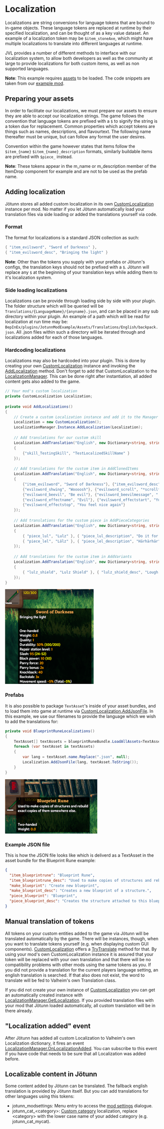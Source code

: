 ﻿# Localization

Localizations are string conversions for language tokens that are bound to in-game objects. These language tokens are replaced at runtime by their specified localization, and can be thought of as a key value dataset. An example of a localization token may be `$item_stoneAxe`, which might have multiple localizations to translate into different languages at runtime.

JVL provides a number of different methods to interface with our localization system, to allow both developers as well as the community at large to provide localizations for both custom items, as well as non supported languages.

**Note**: This example requires [assets](asset-loading.md) to be loaded. The code snippets are taken from our [example mod](https://github.com/Valheim-Modding/JotunnModExample).

## Preparing your assets

In order to facilitate our localizations, we must prepare our assets to ensure they are able to accept our localization strings. The game follows the convention that language tokens are prefixed with a `$` to signify the string is a token due for replacement. Common properties which accept tokens are things such as names, descriptions, and flavourtext. The following name thereafter must be unique, but can follow any format the user desires.

Convention within the game however states that items follow the `$item_{name}` `$item_{name}_description` formats, similarly buildable items are prefixed with `$piece_` instead.

**Note**: These tokens appear in the m_name or m_description member of the ItemDrop component for example and are not to be used as the prefab name.

## Adding localization

Jötunn stores all added custom localization in its own [CustomLocalization](xref:Jotunn.Entities.CustomLocalization) instance per mod. No matter if you let Jötunn automatically load your translation files via side loading or added the translations yourself via code.

### Format

The format for localizations is a standard JSON collection as such:
```cs
{ "item_evilsword", "Sword of Darkness" },
{ "item_evilsword_desc", "Bringing the light" }
```

**Note**: Other than the tokens you supply with your prefabs or Jötunn's configs, the translation keys should not be prefixed with a `$`. Jötunn will replace any `$` at the beginning of your translation keys while adding them to it's localization system.

### Side loading localizations

Localizations can be provide through loading side by side with your plugin. The folder structure which will be queried will be `Translations/{LanguageName}/{anyname}.json`, and can be placed in any sub directory within your plugin.
An example of a path which will be read for localization at run time may be: `BepInEx/plugins/JotunnModExample/Assets/Translations/English/backpack.json`. 
All .json files within such a directory will be iterated through and localizations added for each of those languages.

### Hardcoding localizations

Localizations may also be hardcoded into your plugin. This is done by creating your own [CustomLocalization](xref:Jotunn.Entities.CustomLocalization) instance and invoking the [AddLocalization](xref:Jotunn.Entities.CustomLocalization.AddTranslation(System.String@,System.Collections.Generic.Dictionary{System.String,System.String})) method. Don't forget to add that CustomLocalization to the [LocalizationManager](xref:Jotunn.Managers.LocalizationManager). This can be done right after instantiation, all added content gets also added to the game.

```cs
// Your mod's custom localization
private CustomLocalization Localization;

private void AddLocalizations()
{
    // Create a custom Localization instance and add it to the Manager
    Localization = new CustomLocalization();
    LocalizationManager.Instance.AddLocalization(Localization);

    // Add translations for our custom skill
    Localization.AddTranslation("English", new Dictionary<string, string>
    {
        {"skill_TestingSkill", "TestLocalizedSkillName" }
    });

    // Add translations for the custom item in AddClonedItems
    Localization.AddTranslation("English", new Dictionary<string, string>
    {
        {"item_evilsword", "Sword of Darkness"}, {"item_evilsword_desc", "Bringing the light"},
        {"evilsword_shwing", "Woooosh"}, {"evilsword_scroll", "*scroll*"},
        {"evilsword_beevil", "Be evil"}, {"evilsword_beevilmessage", ":reee:"},
        {"evilsword_effectname", "Evil"}, {"evilsword_effectstart", "You feel evil"},
        {"evilsword_effectstop", "You feel nice again"}
    });

    // Add translations for the custom piece in AddPieceCategories
    Localization.AddTranslation("English", new Dictionary<string, string>
    {
        { "piece_lul", "Lulz" }, { "piece_lul_description", "Do it for them" },
        { "piece_lel", "Lölz" }, { "piece_lel_description", "Härhärhär" }
    });

    // Add translations for the custom item in AddVariants
    Localization.AddTranslation("English", new Dictionary<string, string>
    {
        { "lulz_shield", "Lulz Shield" }, { "lulz_shield_desc", "Lough at your enemies" }
    });
}
```
![Evil Sword Localizations](../images/data/EvilSwordLocalizations.png)


### Prefabs

It is also possible to package `TextAsset`'s inside of your asset bundles, and to load them into game at runtime via [CustomLocalization.AddJsonFile](xref:Jotunn.Entities.CustomLocalization.AddJsonFile(System.String,System.String)). In this example, we use our filenames to provide the language which we wish to add the translations for:

```cs
private void BlueprintRuneLocalizations()
{
    TextAsset[] textAssets = blueprintRuneBundle.LoadAllAssets<TextAsset>();
    foreach (var textAsset in textAssets)
    {
        var lang = textAsset.name.Replace(".json", null);
        Localization.AddJsonFile(lang, textAsset.ToString());
    }
}
```
![Blueprint Rune Localizations](../images/data/blueprintRuneLocalizations.png)

### Example JSON file

This is how the JSON file looks like which is deliverd as a TextAsset in the asset bundle for the Blueprint Rune example:
```json
{
  "item_blueprintrune": "Blueprint Rune",
  "item_blueprintrune_desc": "Used to make copies of structures and rebuild exact copies of them somewhere else.",
  "make_blueprint": "Create new blueprint",
  "make_blueprint_desc": "Creates a new blueprint of a structure.",
  "piece_blueprint": "Blueprint",
  "piece_blueprint_desc": "Creates the structure attached to this blueprint."
}
```

## Manual translation of tokens

All tokens on your custom entities added to the game via Jötunn will be translated automatically by the game. There will be instances, though, when you want to translate tokens yourself (e.g. when displaying custom GUI components). [CustomLocalization](xref:Jotunn.Entities.CustomLocalization) offers a [TryTranslate](xref:Jotunn.Entities.CustomLocalization.TryTranslate(System.String)) method for that. By using your mod's own CustomLocalization instance it is assured that your token will be replaced with your own translation and that there will be no compatibility problems with other mods using the same tokens as you. If you did not provide a translation for the current players language setting, an english translation is searched. If that also does not exist, the word to translate will be fed to Valheim's own Translation class.

If you did not create your own instance of [CustomLocalization](xref:Jotunn.Entities.CustomLocalization) you can get an automatically created instance with [LocalizationManager.GetLocalization](xref:Jotunn.Managers.LocalizationManager.GetLocalization). If you provided translation files with your mod that Jötunn loaded automatically, all custom translation will be in there already.

## "Localization added" event

After Jötunn has added all custom Localization to Valheim's own Localization dictionary, it fires an event [LocalizationManager.OnLocalizationAdded](xref:Jotunn.Managers.LocalizationManager.OnLocalizationAdded). You can subscribe to this event if you have code that needs to be sure that all Localization was added before.

## Localizable content in Jötunn

Some content added by Jötunn can be translated. The fallback english translation is provided by Jötunn itself. But you can add translations for other languages using this tokens:

* jotunn_modsettings: Menu entry to access the [mod settings](config.md) dialogue.
* jotunn_cat_\<category\>: [Custom category](pieces.md#adding-custom-piece-table-categories-to-vanilla-tables) localization, replace \<category\> with the lower case name of your added category (e.g. jotunn_cat_mycat).